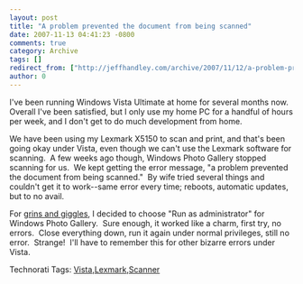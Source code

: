 ```yaml
---
layout: post
title: "A problem prevented the document from being scanned"
date: 2007-11-13 04:41:23 -0800
comments: true
category: Archive
tags: []
redirect_from: ["http://jeffhandley.com/archive/2007/11/12/a-problem-prevented-the-document-from-being-scanned"]
author: 0
---
```

<!-- more -->
<p>I've been running Windows Vista Ultimate at home for several months now.  Overall I've been satisfied, but I only use my home PC for a handful of hours per week, and I don't get to do much development from home.</p>  <p>We have been using my Lexmark X5150 to scan and print, and that's been going okay under Vista, even though we can't use the Lexmark software for scanning.  A few weeks ago though, Windows Photo Gallery stopped scanning for us.  We kept getting the error message, "a problem prevented the document from being scanned."  By wife tried several things and couldn't get it to work--same error every time; reboots, automatic updates, but to no avail.</p>  <p>For <a href="http://en.wikipedia.org/wiki/Grins_and_giggles" target="_blank">grins and giggles</a>, I decided to choose "Run as administrator" for Windows Photo Gallery.  Sure enough, it worked like a charm, first try, no errors.  Close everything down, run it again under normal privileges, still no error.  Strange!  I'll have to remember this for other bizarre errors under Vista.</p>  <div class="wlWriterSmartContent" id="scid:0767317B-992E-4b12-91E0-4F059A8CECA8:bdb31764-72ed-4745-b133-5a06c1dd0c26" style="padding-right: 0px; display: inline; padding-left: 0px; padding-bottom: 0px; margin: 0px; padding-top: 0px">Technorati Tags: <a href="http://technorati.com/tags/Vista" rel="tag">Vista</a>,<a href="http://technorati.com/tags/Lexmark" rel="tag">Lexmark</a>,<a href="http://technorati.com/tags/Scanner" rel="tag">Scanner</a></div>

